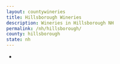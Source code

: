 ```yaml
---
layout: countywineries
title: Hillsborough Wineries
description: Wineries in Hillsborough NH
permalink: /nh/hillsborough/
county: hillsborough
state: nh
---
```

-
